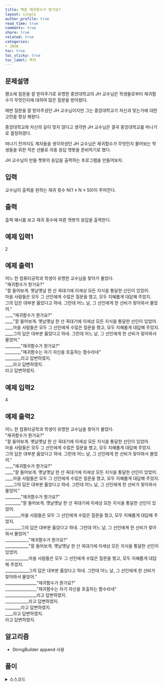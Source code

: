 ```yaml
---
title: 백준 재귀함수가 뭔가요?
layout: single
author_profile: true
read_time: true
comments: true
share: true
related: true
categories:
- JAVA
toc: true
toc_sticky: true
toc_label: 목차
---
```


## 문제설명
평소에 질문을 잘 받아주기로 유명한 중앙대학교의 JH 교수님은 학생들로부터 재귀함수가 무엇인지에 대하여 많은 질문을 받아왔다.

매번 질문을 잘 받아주셨던 JH 교수님이지만 그는 중앙대학교가 자신과 맞는가에 대한 고민을 항상 해왔다.

중앙대학교와 자신의 길이 맞지 않다고 생각한 JH 교수님은 결국 중앙대학교를 떠나기로 결정하였다.

떠나기 전까지도 제자들을 생각하셨던 JH 교수님은 재귀함수가 무엇인지 물어보는 학생들을 위한 작은 선물로 자동 응답 챗봇을 준비하기로 했다.

JH 교수님이 만들 챗봇의 응답을 출력하는 프로그램을 만들어보자.

## 입력
교수님이 출력을 원하는 재귀 횟수 N(1 ≤ N ≤ 50)이 주어진다.


## 출력
출력 예시를 보고 재귀 횟수에 따른 챗봇의 응답을 출력한다.

## 예제 입력1
2
## 예제 출력1
어느 한 컴퓨터공학과 학생이 유명한 교수님을 찾아가 물었다. <br>
"재귀함수가 뭔가요?"<br>
"잘 들어보게. 옛날옛날 한 산 꼭대기에 이세상 모든 지식을 통달한 선인이 있었어.<br>
마을 사람들은 모두 그 선인에게 수많은 질문을 했고, 모두 지혜롭게 대답해 주었지.<br>
그의 답은 대부분 옳았다고 하네. 그런데 어느 날, 그 선인에게 한 선비가 찾아와서 물었어."<br>
____"재귀함수가 뭔가요?"<br>
____"잘 들어보게. 옛날옛날 한 산 꼭대기에 이세상 모든 지식을 통달한 선인이 있었어.<br>
____마을 사람들은 모두 그 선인에게 수많은 질문을 했고, 모두 지혜롭게 대답해 주었지.<br>
____그의 답은 대부분 옳았다고 하네. 그런데 어느 날, 그 선인에게 한 선비가 찾아와서 물었어."<br>
________"재귀함수가 뭔가요?"<br>
________"재귀함수는 자기 자신을 호출하는 함수라네"<br>
________라고 답변하였지.<br>
____라고 답변하였지.<br>
라고 답변하였지.<br>

## 예제 입력2
4
## 예제 출력2
어느 한 컴퓨터공학과 학생이 유명한 교수님을 찾아가 물었다.<br>
"재귀함수가 뭔가요?"<br>
"잘 들어보게. 옛날옛날 한 산 꼭대기에 이세상 모든 지식을 통달한 선인이 있었어.<br>
마을 사람들은 모두 그 선인에게 수많은 질문을 했고, 모두 지혜롭게 대답해 주었지.<br>
그의 답은 대부분 옳았다고 하네. 그런데 어느 날, 그 선인에게 한 선비가 찾아와서 물었어."<br>
____"재귀함수가 뭔가요?"<br>
____"잘 들어보게. 옛날옛날 한 산 꼭대기에 이세상 모든 지식을 통달한 선인이 있었어.<br>
____마을 사람들은 모두 그 선인에게 수많은 질문을 했고, 모두 지혜롭게 대답해 주었지.<br>
____그의 답은 대부분 옳았다고 하네. 그런데 어느 날, 그 선인에게 한 선비가 찾아와서 물었어."<br>
________"재귀함수가 뭔가요?"<br>
________"잘 들어보게. 옛날옛날 한 산 꼭대기에 이세상 모든 지식을 통달한 선인이 있었어.<br>
________마을 사람들은 모두 그 선인에게 수많은 질문을 했고, 모두 지혜롭게 대답해 주었지.<br>
________그의 답은 대부분 옳았다고 하네. 그런데 어느 날, 그 선인에게 한 선비가 찾아와서 물었어."<br>
____________"재귀함수가 뭔가요?"<br>
____________"잘 들어보게. 옛날옛날 한 산 꼭대기에 이세상 모든 지식을 통달한 선인이 있었어.<br>
____________마을 사람들은 모두 그 선인에게 수많은 질문을 했고, 모두 지혜롭게 대답해 주었지.<br>
____________그의 답은 대부분 옳았다고 하네. 그런데 어느 날, 그 선인에게 한 선비가 찾아와서 물었어."<br>
________________"재귀함수가 뭔가요?"<br>
________________"재귀함수는 자기 자신을 호출하는 함수라네"<br>
________________라고 답변하였지.<br>
____________라고 답변하였지.<br>
________라고 답변하였지.<br>
____라고 답변하였지.<br>
라고 답변하였지.<br>


## 알고리즘
- StringBuilder append 사용

## 풀이

<details>
<summary>소스코드</summary>
<div markdown="1">

```java
import java.io.*;
import java.io.BufferedReader;
import java.io.InputStreamReader;

public class Main{
    
    public static StringBuilder recursive(int num,int count, StringBuilder sb) {
        StringBuilder s = new StringBuilder("\n");
        for (int i = num; i < count; i++) {
            s.append("____");
        }
        if(num == 0) {
            sb.append(s).append("\"재귀함수가 뭔가요?\"");
            sb.append(s).append("\"재귀함수는 자기 자신을 호출하는 함수라네\"");
            sb.append(s).append("라고 답변하였지.");
            return sb;
        }
        sb.append(s).append("\"재귀함수가 뭔가요?\"");
        sb.append(s).append("\"잘 들어보게. 옛날옛날 한 산 꼭대기에 이세상 모든 지식을 통달한 선인이 있었어.");
        sb.append(s).append("마을 사람들은 모두 그 선인에게 수많은 질문을 했고, 모두 지혜롭게 대답해 주었지.");
        sb.append(s).append("그의 답은 대부분 옳았다고 하네. 그런데 어느 날, 그 선인에게 한 선비가 찾아와서 물었어.\"");
        if(num != 0) {
            recursive(--num,count,sb);
        }
        sb.append(s).append("라고 답변하였지.");
        return sb;
    }
    
    public static void main(String[] args) throws Exception{
        StringBuilder sb = new StringBuilder("어느 한 컴퓨터공학과 학생이 유명한 교수님을 찾아가 물었다.");
        BufferedReader br = new BufferedReader(new InputStreamReader(System.in));
        
        int num = Integer.parseInt(br.readLine());
        int count = num;
        
        recursive(num,count,sb);
        System.out.print(sb);
        
        br.close();
    }
}
```
</div>
</details>

